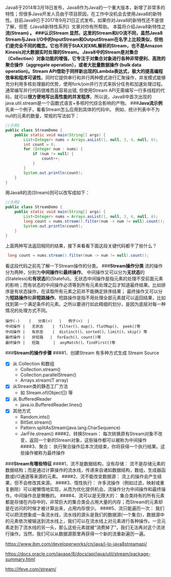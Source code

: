 Java8于2014年3月18日发布，Java8作为Java的一个重大版本，新增了非常多的特性；但很多Java开发人员由于项目原因，在工作中没机会去使用Java8的新特性。目前Java9已于2017年9月21日正式发布，如果你对Java8的新特性还不是很了解，但愿《Java8新特性系列》文章对你有所帮助。
本篇将介绍Java8新特性之**流(Stream) **。
###**认识Stream**
显然，这里的Stream和I/O流不同，虽然Java8 Stream与Java I/O中的InputStream和OutputStream在名字上比较类似，但他们是完全不同的概念。它也不同于StAX对XML解析的Stream，也不是Amazon Kinesis对大数据实时处理的Stream。
Java8中的Stream是对集合（Collection）对象功能的增强，它专注于对集合对象进行各种非常便利、高效的聚合操作（aggregate operation），或者大批量数据操作 (bulk data operation)。Stream API借助于同样新出现的Lambda表达式，极大的**提高编程效率和程序可读性**。同时它提供串行和并行两种模式进行汇聚操作，并发模式能够充分利用多核处理器的优势，使用fork/join并行方式来拆分任务和加速处理过程。通常编写并行代码很难而且容易出错, 但使用Stream API无需编写一行多线程的代码，就可以**很方便地写出高性能的并发程序**。所以说，Java8中首次出现的java.util.stream是一个函数式语言+多核时代综合影响的产物。
###**Java流示例**
先来一个例子，看看Stream怎么应用到具体的代码中。
例如、统计列表中不为null的元素的数量，常规的写法如下：
```java
//示例1
public class StreamDemo {
    public static void main(String[] args) {
        List<Integer> nums = Arrays.asList(1, null, 3, 4, null, 6);
        int count = 0;
        for (Integer num : nums) {
            if (num != null) {
                count++;
            }
        }
        System.out.println(count);
    }
}
```
用Java8的流(Stream)则可以改写成如下：
```java
//示例2
public class StreamDemo {
    public static void main(String[] args) {
        List<Integer> nums = Arrays.asList(1, null, 3, 4, null, 6);
        long count = nums.stream().filter(num -> num != null).count();
        System.out.println(count);
    }
}
```
上面两种写法返回相同的结果，接下来看看下面这段关键代码都干了些什么？
```java
 long count = nums.stream().filter(num -> num != null).count();
```
看这段代码之前先了解一下Stream操作的分类。
###**Stream操作分类**
流的操作分为两种，分别为**中间操作**和**最终操作**。
中间操作又可以分为**无状态**的(Stateless)和**有状态**的(Stateful)。无状态中间操作是指元素的处理不受前面元素的影响；而有状态的中间操作必须等到所有元素处理之后才知道最终结果。比如排序是有状态操作，在读取所有元素之前并不能确定排序结果；
最终操作又可以分为**短路操作**和**非短路操作**。短路操作是指不用处理全部元素就可以返回结果，比如找到第一个满足条件的元素。之所以要进行如此精细的划分，是因为底层对每一种情况的处理方式不同。
```table
操作(-)    |   分类(<)   |   例子(<)  |  
中间操作 |   无状态    |  filter()、map()、flatMap()、 peek()等
中间操作 |   有状态    |  distinct()、sorted()、limit()、skip() 等
最终操作 |   非短路   |  forEach()、count()等
最终操作 |   短路      |  anyMatch()、findFirst()等
```
###**Stream的操作步骤**
####1、创建Stream
有多种方式生成 Stream Source
- [x] 从 Collection 和数组
    - Collection.stream()
    - Collection.parallelStream()
    - Arrays.stream(T array)
- [x] 从Stream类的静态工厂方法
    - 如 Stream.of(Object[]) 等
- [x] 从 BufferedReader
    - java.io.BufferedReader.lines()
- [x] 其他方式
    - Random.ints()
    - BitSet.stream()
    - Pattern.splitAsStream(java.lang.CharSequence)
    - JarFile.stream()
####2、转换Stream：
每次转换原有Stream对象不改变，返回一个新的Stream对象，这些操作都可以被称为中间操作
####3、聚合：
执行聚合操作后本次流结束，你将获得一个执行结果。这些操作被称为最终操作

###**Stream有哪些特征**
####1、流不是数据结构，没有存储：
流不是存储元素的数据结构；而是通过计算操作的流水线，传递来自诸如数据结构，数组，生成器函数或I/O通道等来源的元素。
####2、流不能改变数据源：
流上的操作会产生结果，但不会修改其来源。
####3、惰性执行：
许多流操作（例如过滤，映射或重复删除）可以被懒惰地实现，从而为优化提供机会。流操作分为中间操作和最终操作。中间操作总是懒散的。
####4、流可以是无限大的：
集合类持有的所有元素都是存储在内存中的，非常巨大的集合类会占用大量的内存；而Stream的元素却是在访问的时候才被计算出来，占用内存很少。
####5、流只能遍历一次：
我们可以把流想象成一条流水线，流水线的源头是我们的数据源(一个集合)，数据源中的元素依次被输送到流水线上，我们可以在流水线上对元素进行各种操作。一旦元素走到了流水线的另一头，那么这些元素就被“消费掉了”，我们无法再对这个流进行操作。当然，我们可以从数据源那里再获得一个新的流重新遍历一遍。

https://www.ibm.com/developerworks/cn/java/j-lo-java8streamapi/

https://docs.oracle.com/javase/8/docs/api/java/util/stream/package-summary.html

http://ifeve.com/stream/
